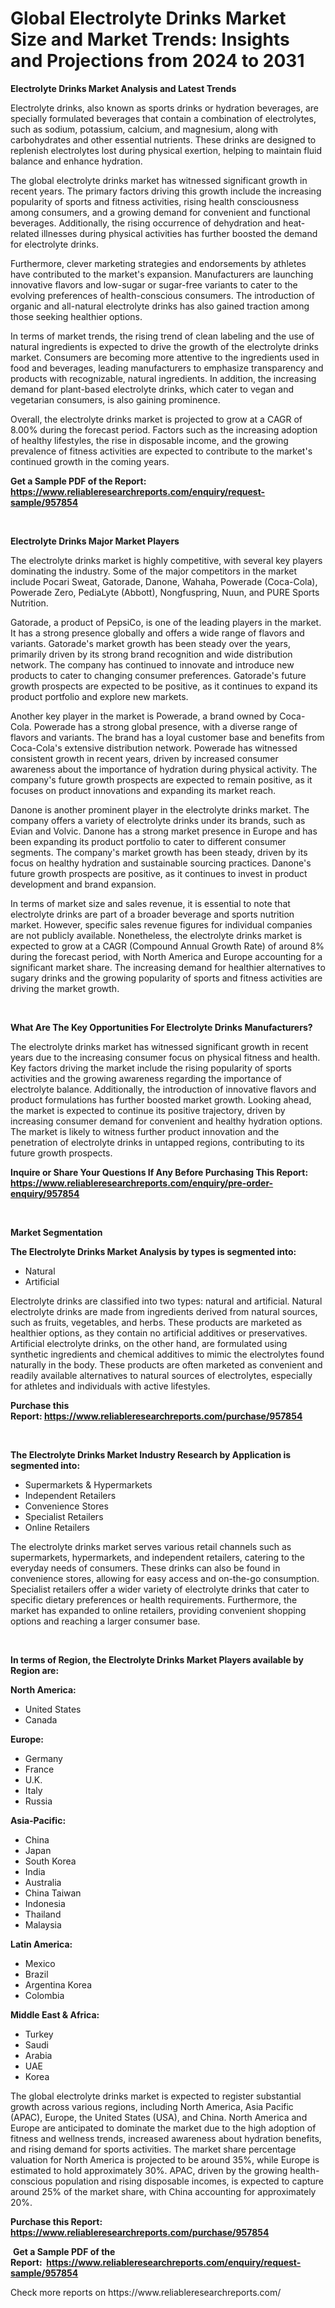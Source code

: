 <p><h1>Global Electrolyte Drinks Market Size and Market Trends: Insights and Projections from 2024 to 2031</h1></p><p><strong>Electrolyte Drinks Market Analysis and Latest Trends</strong></p>
<p><p>Electrolyte drinks, also known as sports drinks or hydration beverages, are specially formulated beverages that contain a combination of electrolytes, such as sodium, potassium, calcium, and magnesium, along with carbohydrates and other essential nutrients. These drinks are designed to replenish electrolytes lost during physical exertion, helping to maintain fluid balance and enhance hydration.</p><p>The global electrolyte drinks market has witnessed significant growth in recent years. The primary factors driving this growth include the increasing popularity of sports and fitness activities, rising health consciousness among consumers, and a growing demand for convenient and functional beverages. Additionally, the rising occurrence of dehydration and heat-related illnesses during physical activities has further boosted the demand for electrolyte drinks.</p><p>Furthermore, clever marketing strategies and endorsements by athletes have contributed to the market's expansion. Manufacturers are launching innovative flavors and low-sugar or sugar-free variants to cater to the evolving preferences of health-conscious consumers. The introduction of organic and all-natural electrolyte drinks has also gained traction among those seeking healthier options.</p><p>In terms of market trends, the rising trend of clean labeling and the use of natural ingredients is expected to drive the growth of the electrolyte drinks market. Consumers are becoming more attentive to the ingredients used in food and beverages, leading manufacturers to emphasize transparency and products with recognizable, natural ingredients. In addition, the increasing demand for plant-based electrolyte drinks, which cater to vegan and vegetarian consumers, is also gaining prominence.</p><p>Overall, the electrolyte drinks market is projected to grow at a CAGR of 8.00% during the forecast period. Factors such as the increasing adoption of healthy lifestyles, the rise in disposable income, and the growing prevalence of fitness activities are expected to contribute to the market's continued growth in the coming years.</p></p>
<p><strong>Get a Sample PDF of the Report:&nbsp; <a href="https://www.reliableresearchreports.com/enquiry/request-sample/957854">https://www.reliableresearchreports.com/enquiry/request-sample/957854</a></strong></p>
<p>&nbsp;</p>
<p><strong>Electrolyte Drinks Major Market Players</strong></p>
<p><p>The electrolyte drinks market is highly competitive, with several key players dominating the industry. Some of the major competitors in the market include Pocari Sweat, Gatorade, Danone, Wahaha, Powerade (Coca-Cola), Powerade Zero, PediaLyte (Abbott), Nongfuspring, Nuun, and PURE Sports Nutrition.</p><p>Gatorade, a product of PepsiCo, is one of the leading players in the market. It has a strong presence globally and offers a wide range of flavors and variants. Gatorade's market growth has been steady over the years, primarily driven by its strong brand recognition and wide distribution network. The company has continued to innovate and introduce new products to cater to changing consumer preferences. Gatorade's future growth prospects are expected to be positive, as it continues to expand its product portfolio and explore new markets.</p><p>Another key player in the market is Powerade, a brand owned by Coca-Cola. Powerade has a strong global presence, with a diverse range of flavors and variants. The brand has a loyal customer base and benefits from Coca-Cola's extensive distribution network. Powerade has witnessed consistent growth in recent years, driven by increased consumer awareness about the importance of hydration during physical activity. The company's future growth prospects are expected to remain positive, as it focuses on product innovations and expanding its market reach.</p><p>Danone is another prominent player in the electrolyte drinks market. The company offers a variety of electrolyte drinks under its brands, such as Evian and Volvic. Danone has a strong market presence in Europe and has been expanding its product portfolio to cater to different consumer segments. The company's market growth has been steady, driven by its focus on healthy hydration and sustainable sourcing practices. Danone's future growth prospects are positive, as it continues to invest in product development and brand expansion.</p><p>In terms of market size and sales revenue, it is essential to note that electrolyte drinks are part of a broader beverage and sports nutrition market. However, specific sales revenue figures for individual companies are not publicly available. Nonetheless, the electrolyte drinks market is expected to grow at a CAGR (Compound Annual Growth Rate) of around 8% during the forecast period, with North America and Europe accounting for a significant market share. The increasing demand for healthier alternatives to sugary drinks and the growing popularity of sports and fitness activities are driving the market growth.</p></p>
<p>&nbsp;</p>
<p><strong>What Are The Key Opportunities For Electrolyte Drinks Manufacturers?</strong></p>
<p><p>The electrolyte drinks market has witnessed significant growth in recent years due to the increasing consumer focus on physical fitness and health. Key factors driving the market include the rising popularity of sports activities and the growing awareness regarding the importance of electrolyte balance. Additionally, the introduction of innovative flavors and product formulations has further boosted market growth. Looking ahead, the market is expected to continue its positive trajectory, driven by increasing consumer demand for convenient and healthy hydration options. The market is likely to witness further product innovation and the penetration of electrolyte drinks in untapped regions, contributing to its future growth prospects.</p></p>
<p><strong>Inquire or Share Your Questions If Any Before Purchasing This Report: <a href="https://www.reliableresearchreports.com/enquiry/pre-order-enquiry/957854">https://www.reliableresearchreports.com/enquiry/pre-order-enquiry/957854</a></strong></p>
<p>&nbsp;</p>
<p><strong>Market Segmentation</strong></p>
<p><strong>The Electrolyte Drinks Market Analysis by types is segmented into:</strong></p>
<p><ul><li>Natural</li><li>Artificial</li></ul></p>
<p><p>Electrolyte drinks are classified into two types: natural and artificial. Natural electrolyte drinks are made from ingredients derived from natural sources, such as fruits, vegetables, and herbs. These products are marketed as healthier options, as they contain no artificial additives or preservatives. Artificial electrolyte drinks, on the other hand, are formulated using synthetic ingredients and chemical additives to mimic the electrolytes found naturally in the body. These products are often marketed as convenient and readily available alternatives to natural sources of electrolytes, especially for athletes and individuals with active lifestyles.</p></p>
<p><strong>Purchase this Report:&nbsp;<a href="https://www.reliableresearchreports.com/purchase/957854">https://www.reliableresearchreports.com/purchase/957854</a></strong></p>
<p>&nbsp;</p>
<p><strong>The Electrolyte Drinks Market Industry Research by Application is segmented into:</strong></p>
<p><ul><li>Supermarkets & Hypermarkets</li><li>Independent Retailers</li><li>Convenience Stores</li><li>Specialist Retailers</li><li>Online Retailers</li></ul></p>
<p><p>The electrolyte drinks market serves various retail channels such as supermarkets, hypermarkets, and independent retailers, catering to the everyday needs of consumers. These drinks can also be found in convenience stores, allowing for easy access and on-the-go consumption. Specialist retailers offer a wider variety of electrolyte drinks that cater to specific dietary preferences or health requirements. Furthermore, the market has expanded to online retailers, providing convenient shopping options and reaching a larger consumer base.</p></p>
<p>&nbsp;</p>
<p><strong>In terms of Region, the Electrolyte Drinks Market Players available by Region are:</strong></p>
<p>
    <p> <strong> North America: </strong>
        <ul>
            <li>United States</li>
            <li>Canada</li>
        </ul>
        </p> 
    <p> <strong> Europe: </strong>
        <ul>
            <li>Germany</li>
            <li>France</li>
            <li>U.K.</li>
            <li>Italy</li>
            <li>Russia</li>
        </ul>
        </p> 
    <p> <strong> Asia-Pacific: </strong>
        <ul>
            <li>China</li>
            <li>Japan</li>
            <li>South Korea</li>
            <li>India</li>
            <li>Australia</li>
            <li>China Taiwan</li>
            <li>Indonesia</li>
            <li>Thailand</li>
            <li>Malaysia</li>
        </ul>
        </p> 
    <p> <strong> Latin America: </strong>
        <ul>
            <li>Mexico</li>
            <li>Brazil</li>
            <li>Argentina Korea</li>
            <li>Colombia</li>
        </ul>
        </p> 
    <p> <strong> Middle East & Africa: </strong>
        <ul>
            <li>Turkey</li>
            <li>Saudi</li>
            <li>Arabia</li>
            <li>UAE</li>
            <li>Korea</li>
        </ul>
    </p>
    </p>
<p><p>The global electrolyte drinks market is expected to register substantial growth across various regions, including North America, Asia Pacific (APAC), Europe, the United States (USA), and China. North America and Europe are anticipated to dominate the market due to the high adoption of fitness and wellness trends, increased awareness about hydration benefits, and rising demand for sports activities. The market share percentage valuation for North America is projected to be around 35%, while Europe is estimated to hold approximately 30%. APAC, driven by the growing health-conscious population and rising disposable incomes, is expected to capture around 25% of the market share, with China accounting for approximately 20%.</p></p>
<p><strong>Purchase this Report: <a href="https://www.reliableresearchreports.com/purchase/957854">https://www.reliableresearchreports.com/purchase/957854</a></strong></p>
<p>&nbsp;<strong>Get a Sample PDF of the Report:&nbsp;&nbsp;<a href="https://www.reliableresearchreports.com/enquiry/request-sample/957854">https://www.reliableresearchreports.com/enquiry/request-sample/957854</a></strong></p>
<p><strong></strong></p>
<p>Check more reports on https://www.reliableresearchreports.com/</p>